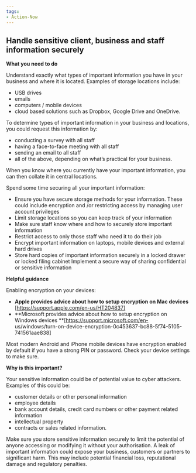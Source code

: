 ```yaml
---
tags:
- Action-Now 
---
```

## Handle sensitive client, business and staff information securely

**What you need to do**

Understand exactly what types of important information you have in your business and where it is located. Examples of storage locations include:

- USB drives  
- emails  
- computers / mobile devices  
- cloud based solutions such as Dropbox, Google Drive and OneDrive.

To determine types of important information in your business and locations, you could request this information by:

- conducting a survey with all staff  
- having a face-to-face meeting with all staff  
- sending an email to all staff  
- all of the above, depending on what’s practical for your business.

When you know where you currently have your important information, you can then collate it in central locations. 

Spend some time securing all your important information:

- Ensure you have secure storage methods for your information. These could include encryption and /or restricting access by managing user account privileges
- Limit storage locations so you can keep track of your information  
- Make sure staff know where and how to securely store important information  
- Restrict access to only those staff who need it to do their job  
- Encrypt important information on laptops, mobile devices and external hard drives  
- Store hard copies of important information securely in a locked drawer or locked filing cabinet Implement a secure way of sharing confidential or sensitive information

**Helpful guidance**

Enabling encryption on your devices:  

- **Apple provides advice about how to setup encryption on Mac devices** [https://support.apple.com/en-us/HT204837]
- **Microsoft provides advice about how to setup encryption on Windows devices **[https://support.microsoft.com/en- us/windows/turn-on-device-encryption-0c453637-bc88-5f74-5105-741561aae838]

Most modern Android and iPhone mobile devices have encryption enabled by default if you have a strong PIN or password. Check your device settings to make sure.

**Why is this important?**

Your sensitive information could be of potential value to cyber attackers. Examples of this could be:

- customer details or other personal information 
- employee details
- bank account details, credit card numbers or other payment related information
- intellectual property  
- contracts or sales related information.

Make sure you store sensitive information securely to limit the potential of anyone accessing or modifying it without your authorisation. A leak of important information could expose your business, customers or partners to significant harm. This may include potential financial loss, reputational damage and regulatory penalties.